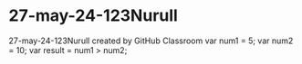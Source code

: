 # 27-may-24-123Nurull
27-may-24-123Nurull created by GitHub Classroom
var num1 = 5;
var num2 = 10;
var result = num1 > num2;
